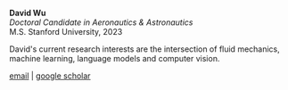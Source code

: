**David Wu**  
*Doctoral Candidate in Aeronautics & Astronautics*  
M.S. Stanford University, 2023

David's current research interests are the intersection of fluid mechanics, machine learning, language models and computer vision.

[email](mailto:daaw@stanford.edu) \| [google scholar](https://scholar.google.com/citations?hl=en&user=bTpq3iUAAAAJ)
